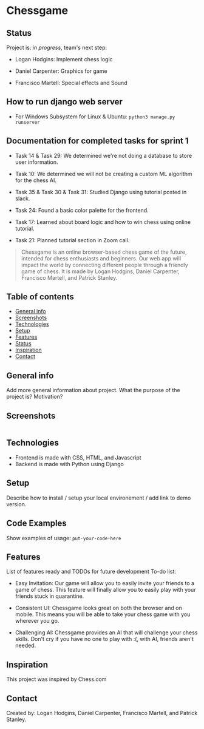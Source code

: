 # Chessgame

## Status
Project is: _in progress_, team's next step:

* Logan Hodgins: Implement chess logic

* Daniel Carpenter: Graphics for game

* Francisco Martell: Special effects and Sound


## How to run django web server
* For Windows Subsystem for Linux & Ubuntu: ```python3 manage.py runserver```

## Documentation for completed tasks for sprint 1
* Task 14 & Task 29: We determined we're not doing a database to store user information.

* Task 10: We determined we will not be creating a custom ML algorithm for the chess AI.

* Task 35 & Task 30 & Task 31: Studied Django using tutorial posted in slack.

* Task 24: Found a basic color palette for the frontend.

* Task 17: Learned about board logic and how to win chess using online tutorial.

* Task 21: Planned tutorial section in Zoom call.


> Chessgame is an online browser-based chess game of the future, intended for chess enthusiasts and beginners.
> Our web app will impact the world by connecting different people through a friendly game of chess.
> It is made by Logan Hodgins, Daniel Carpenter, Francisco Martell, and Patrick Stanley.

## Table of contents
* [General info](#general-info)
* [Screenshots](#screenshots)
* [Technologies](#technologies)
* [Setup](#setup)
* [Features](#features)
* [Status](#status)
* [Inspiration](#inspiration)
* [Contact](#contact)

## General info
Add more general information about project. What the purpose of the project is? Motivation?

## Screenshots
![<img src="https://cdn.pixabay.com/photo/2016/07/12/11/39/checkmate-1511866_960_720.jpg">](https://cdn.pixabay.com/photo/2016/07/12/11/39/checkmate-1511866_960_720.jpg)

## Technologies
* Frontend is made with CSS, HTML, and Javascript
* Backend is made with Python using Django

## Setup
Describe how to install / setup your local environement / add link to demo version.

## Code Examples
Show examples of usage:
`put-your-code-here`

## Features
List of features ready and TODOs for future development
To-do list:

* Easy Invitation: Our game will allow you to easily invite your friends to a game of chess. This feature will finally allow you to easily play with your friends stuck in quarantine.

* Consistent UI: Chessgame looks great on both the browser and on mobile. This means you will be able to take your chess game with you wherever you go.

* Challenging AI: Chessgame provides an AI that will challenge your chess skills. Don't cry if you have no one to play with :(, with AI, friends aren't needed.

## Inspiration
This project was inspired by Chess.com

## Contact
Created by: Logan Hodgins, Daniel Carpenter, Francisco Martell, and Patrick Stanley.